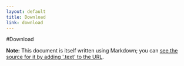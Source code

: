 ```yaml
---
layout: default
title: Download
link: download
---
```



#Download

**Note:** This document is itself written using Markdown; you
can [see the source for it by adding '.text' to the URL][src].

  [src]: /projects/markdown/syntax.text

